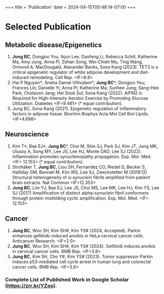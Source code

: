 +++
title = 'Publication'
date = 2024-04-15T00:48:14-07:00
+++

# Selected Publication

## **Metabolic disease/Epigenetics**
1.	**Jung BC**, Dongjoo You, Ikjun Lee, Daofeng Li, Rebecca Schill, Katherine Ma, Amy Jung, Anna Pi, Zehan Song, Wei-Chieh Mu, Ting Wang, Ormond A. MacDougald, Alexander Banks, Sona Kang (2023). TET3 is a critical epigenetic regulator of white adipose development and diet-induced remodeling. Cell Rep. <IF=8.8>
2.	Hai P Nguyen*; Sneha Damal Villivalam*; **Jung BC***; Dongjoo You; Frances Lin; Danielle Yi; Anna Pi; Katherine Ma; Sunhee Jung; Sang-Hee Park; Cholsoon Jang; Hei Sook Sul; Sona Kang (2022). AIFM2 is Required for High-Intensity Aerobic Exercise by Promoting Glucose Utilization. Diabetes <IF=9.461> (* equal contribution).
3.	Jung BC, Sona Kang (2021). Epigenetic regulation of inflammatory factors in adipose tissue. Biochim Biophys Acta Mol Cell Biol Lipids. <IF=4.698>

## **Neuroscience**
1.	Kim T*, Bae EJ*, **Jung BC***, Choi M, Shin SJ, Park SJ, Kim JT, Jung MK, Ulusoy A, Song MY, Lee JS, Lee HJ, Monte DAD, Lee SJ (2022). Inflammation promotes synucleinopathy propagation. Exp. Mol. Med. <IF= 12.153> (* equal contribution).
2.	Strohäker T, **Jung BC**, Liou SH, Fernandez CO, Riedel D, Becker S, Halliday GM, Bennati M, Kim WS, Lee SJ, Zweckstetter M (2019.12) Structural heterogeneity of α-synuclein fibrils amplified from patient brain extracts. Nat Commun <IF=12.353>
3.	**Jung BC**, Lim YJ, Bae EJ, Lee JS, Choi MS, Lee MK, Lee HJ, Kim YS, Lee SJ (2017) Amplification of distinct alpha-synuclein fibril conformers through protein misfolding cyclic amplification. Exp. Mol. Med. <IF= 12.153>

## **Cancer**
1.	**Jung BC**, Woo SH, Kim SH#, Kim YS# (2024, Accepted). Parkin enhances gefitinib-induced anoikis in HeLa cervical cancer cells. Anticancer Research. <IF=2.0>
2.	**Jung BC**, Woo SH, Kim SH#, Kim YS# (2024). Gefitinib induces anoikis in cervical cancer cells. BMB Rep. <IF=3.8>
3.	**Jung BC**, Kim SH, Cho Y#, Kim YS# (2023). Tumor suppressor Parkin induces p53-mediated cell cycle arrest in human lung and colorectal cancer cells. BMB Rep. <IF=3.8>


### Complete List of Published Work in Google Scholar (https://zrr.kr/YZos).
